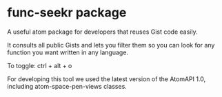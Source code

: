 # func-seekr package

A useful atom package for developers that reuses Gist code easily.

It consults all public Gists and lets you filter them so you can look for any function you want written in any language.

To toggle: ctrl + alt + o

For developing this tool we used the latest version of the AtomAPI 1.0, including atom-space-pen-views classes.
